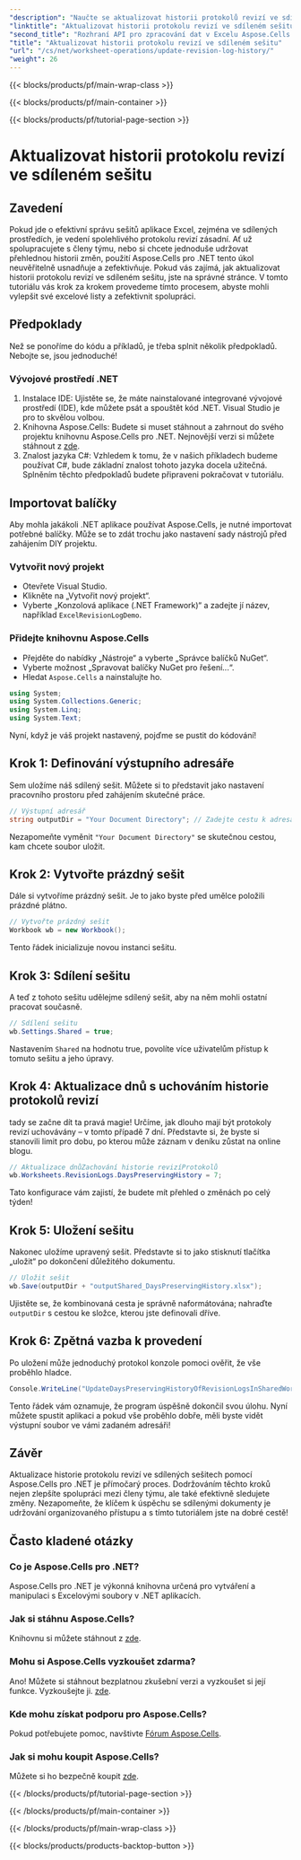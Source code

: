 ```yaml
---
"description": "Naučte se aktualizovat historii protokolů revizí ve sdílených sešitech pomocí Aspose.Cells pro .NET. Zjednodušte si spolupráci a udržujte přehledné záznamy o dokumentech."
"linktitle": "Aktualizovat historii protokolu revizí ve sdíleném sešitu"
"second_title": "Rozhraní API pro zpracování dat v Excelu Aspose.Cells v .NET"
"title": "Aktualizovat historii protokolu revizí ve sdíleném sešitu"
"url": "/cs/net/worksheet-operations/update-revision-log-history/"
"weight": 26
---
```


{{< blocks/products/pf/main-wrap-class >}}

{{< blocks/products/pf/main-container >}}

{{< blocks/products/pf/tutorial-page-section >}}

# Aktualizovat historii protokolu revizí ve sdíleném sešitu

## Zavedení
Pokud jde o efektivní správu sešitů aplikace Excel, zejména ve sdílených prostředích, je vedení spolehlivého protokolu revizí zásadní. Ať už spolupracujete s členy týmu, nebo si chcete jednoduše udržovat přehlednou historii změn, použití Aspose.Cells pro .NET tento úkol neuvěřitelně usnadňuje a zefektivňuje. Pokud vás zajímá, jak aktualizovat historii protokolu revizí ve sdíleném sešitu, jste na správné stránce. V tomto tutoriálu vás krok za krokem provedeme tímto procesem, abyste mohli vylepšit své excelové listy a zefektivnit spolupráci.
## Předpoklady
Než se ponoříme do kódu a příkladů, je třeba splnit několik předpokladů. Nebojte se, jsou jednoduché!
### Vývojové prostředí .NET
1. Instalace IDE: Ujistěte se, že máte nainstalované integrované vývojové prostředí (IDE), kde můžete psát a spouštět kód .NET. Visual Studio je pro to skvělou volbou.
2. Knihovna Aspose.Cells: Budete si muset stáhnout a zahrnout do svého projektu knihovnu Aspose.Cells pro .NET. Nejnovější verzi si můžete stáhnout z [zde](https://releases.aspose.com/cells/net/).
3. Znalost jazyka C#: Vzhledem k tomu, že v našich příkladech budeme používat C#, bude základní znalost tohoto jazyka docela užitečná.
Splněním těchto předpokladů budete připraveni pokračovat v tutoriálu.
## Importovat balíčky
Aby mohla jakákoli .NET aplikace používat Aspose.Cells, je nutné importovat potřebné balíčky. Může se to zdát trochu jako nastavení sady nástrojů před zahájením DIY projektu.
### Vytvořit nový projekt
- Otevřete Visual Studio.
- Klikněte na „Vytvořit nový projekt“.
- Vyberte „Konzolová aplikace (.NET Framework)“ a zadejte jí název, například `ExcelRevisionLogDemo`.
### Přidejte knihovnu Aspose.Cells
- Přejděte do nabídky „Nástroje“ a vyberte „Správce balíčků NuGet“.
- Vyberte možnost „Spravovat balíčky NuGet pro řešení...“.
- Hledat `Aspose.Cells` a nainstalujte ho.
```csharp
using System;
using System.Collections.Generic;
using System.Linq;
using System.Text;
```
Nyní, když je váš projekt nastavený, pojďme se pustit do kódování!
## Krok 1: Definování výstupního adresáře
Sem uložíme náš sdílený sešit. Můžete si to představit jako nastavení pracovního prostoru před zahájením skutečné práce.
```csharp
// Výstupní adresář
string outputDir = "Your Document Directory"; // Zadejte cestu k adresáři
```
Nezapomeňte vyměnit `"Your Document Directory"` se skutečnou cestou, kam chcete soubor uložit. 
## Krok 2: Vytvořte prázdný sešit
Dále si vytvoříme prázdný sešit. Je to jako byste před umělce položili prázdné plátno.
```csharp
// Vytvořte prázdný sešit
Workbook wb = new Workbook();
```
Tento řádek inicializuje novou instanci sešitu. 
## Krok 3: Sdílení sešitu
A teď z tohoto sešitu udělejme sdílený sešit, aby na něm mohli ostatní pracovat současně. 
```csharp
// Sdílení sešitu
wb.Settings.Shared = true;
```
Nastavením `Shared` na hodnotu true, povolíte více uživatelům přístup k tomuto sešitu a jeho úpravy.
## Krok 4: Aktualizace dnů s uchováním historie protokolů revizí
tady se začne dít ta pravá magie! Určíme, jak dlouho mají být protokoly revizí uchovávány – v tomto případě 7 dní. Představte si, že byste si stanovili limit pro dobu, po kterou může záznam v deníku zůstat na online blogu. 
```csharp
// Aktualizace dnůZachování historie revizíProtokolů
wb.Worksheets.RevisionLogs.DaysPreservingHistory = 7;
```
Tato konfigurace vám zajistí, že budete mít přehled o změnách po celý týden!
## Krok 5: Uložení sešitu
Nakonec uložíme upravený sešit. Představte si to jako stisknutí tlačítka „uložit“ po dokončení důležitého dokumentu.
```csharp
// Uložit sešit
wb.Save(outputDir + "outputShared_DaysPreservingHistory.xlsx");
```
Ujistěte se, že kombinovaná cesta je správně naformátována; nahraďte `outputDir` s cestou ke složce, kterou jste definovali dříve.
## Krok 6: Zpětná vazba k provedení
Po uložení může jednoduchý protokol konzole pomoci ověřit, že vše proběhlo hladce. 
```csharp
Console.WriteLine("UpdateDaysPreservingHistoryOfRevisionLogsInSharedWorkbook executed successfully.");
```
Tento řádek vám oznamuje, že program úspěšně dokončil svou úlohu. Nyní můžete spustit aplikaci a pokud vše proběhlo dobře, měli byste vidět výstupní soubor ve vámi zadaném adresáři!
## Závěr
Aktualizace historie protokolu revizí ve sdílených sešitech pomocí Aspose.Cells pro .NET je přímočarý proces. Dodržováním těchto kroků nejen zlepšíte spolupráci mezi členy týmu, ale také efektivně sledujete změny. Nezapomeňte, že klíčem k úspěchu se sdílenými dokumenty je udržování organizovaného přístupu a s tímto tutoriálem jste na dobré cestě!
## Často kladené otázky
### Co je Aspose.Cells pro .NET?
Aspose.Cells pro .NET je výkonná knihovna určená pro vytváření a manipulaci s Excelovými soubory v .NET aplikacích.
### Jak si stáhnu Aspose.Cells?
Knihovnu si můžete stáhnout z [zde](https://releases.aspose.com/cells/net/).
### Mohu si Aspose.Cells vyzkoušet zdarma?
Ano! Můžete si stáhnout bezplatnou zkušební verzi a vyzkoušet si její funkce. Vyzkoušejte ji. [zde](https://releases.aspose.com/).
### Kde mohu získat podporu pro Aspose.Cells?
Pokud potřebujete pomoc, navštivte [Fórum Aspose.Cells](https://forum.aspose.com/c/cells/9).
### Jak si mohu koupit Aspose.Cells?
Můžete si ho bezpečně koupit [zde](https://purchase.aspose.com/buy).


{{< /blocks/products/pf/tutorial-page-section >}}

{{< /blocks/products/pf/main-container >}}

{{< /blocks/products/pf/main-wrap-class >}}

{{< blocks/products/products-backtop-button >}}